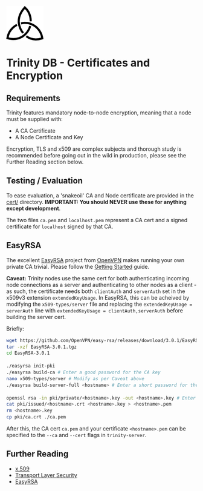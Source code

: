 ![Trinity DB Logo](../gfx/trinity_m.png) 

# Trinity DB - Certificates and Encryption

## Requirements

Trinity features mandatory node-to-node encryption, meaning that a node must be supplied with:

* A CA Certificate
* A Node Certificate and Key

Encryption, TLS and x509 are complex subjects and thorough study is recommended before going out in the wild in production, please see the Further Reading section below.

## Testing / Evaluation

To ease evaluation, a 'snakeoil' CA and Node certificate are provided in the [cert/](../cert) directory. **IMPORTANT: You should NEVER use these for anything except development**.

The two files `ca.pem` and `localhost.pem` represent a CA cert and a signed certificate for `localhost` signed by that CA.

## EasyRSA

The excellent [EasyRSA](https://github.com/OpenVPN/easy-rsa) project from [OpenVPN](http://community.openvpn.net/openvpn) makes running your own private CA trivial. Please follow the [Getting Started](https://github.com/OpenVPN/easy-rsa/blob/master/doc/EasyRSA-Readme.md) guide.

**Caveat:** Trinity nodes use the same cert for both authenticating incoming node connections as a server and authenticating to other nodes as a client - as such, the certificate needs both `clientAuth` and `serverAuth` set in the x509v3 extension `extendedKeyUsage`. In EasyRSA, this can be acheived by modifying the `x509-types/server` file and replacing the `extendedKeyUsage = serverAuth` line with `extendedKeyUsage = clientAuth,serverAuth` before building the server cert.

Briefly:

```bash
wget https://github.com/OpenVPN/easy-rsa/releases/download/3.0.1/EasyRSA-3.0.1.tgz
tar -xzf EasyRSA-3.0.1.tgz
cd EasyRSA-3.0.1

./easyrsa init-pki
./easyrsa build-ca # Enter a good password for the CA key
nano x509-types/server # Modify as per Caveat above
./easyrsa build-server-full <hostname> # Enter a short password for the cert

openssl rsa -in pki/private/<hostname>.key -out <hostname>.key # Enter the short password to decrypt the key
cat pki/issued/<hostname>.crt <hostname>.key > <hostname>.pem 
rm <hostname>.key
cp pki/ca.crt ./ca.pem

```

After this, the CA cert `ca.pem` and your certificate `<hostname>.pem` can be specified to the `--ca` and `--cert` flags in `trinity-server`. 

## Further Reading

* [x.509](https://en.wikipedia.org/wiki/X.509)
* [Transport Layer Security](https://tools.ietf.org/html/rfc5246)
* [EasyRSA](https://github.com/OpenVPN/easy-rsa) 

